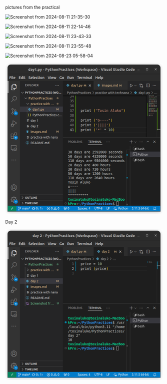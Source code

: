 pictures from the practical

![Screenshot from 2024-08-11 21-35-30](https://github.com/user-attachments/assets/defe67d5-946f-4e9e-88c8-4a86c8267168)

![Screenshot from 2024-08-11 22-14-46](https://github.com/user-attachments/assets/7789654d-16de-489f-a4fa-9f745ae8b847)

![Screenshot from 2024-08-11 23-43-33](https://github.com/user-attachments/assets/de17d8d2-f56f-44e7-b614-fc80439fc8de)

![Screenshot from 2024-08-11 23-55-48](https://github.com/user-attachments/assets/46f9fd8d-417d-4e4a-bc53-da1e3fddefb3)

![Screenshot from 2024-08-23 05-58-04](https://github.com/user-attachments/assets/070f6b7e-1ce8-45e6-a909-874be941814b)

![alt text](<Screenshot from 2024-09-14 14-32-09.png>)

Day 2

![alt text](<Screenshot from 2024-09-14 14-35-42.png>)




